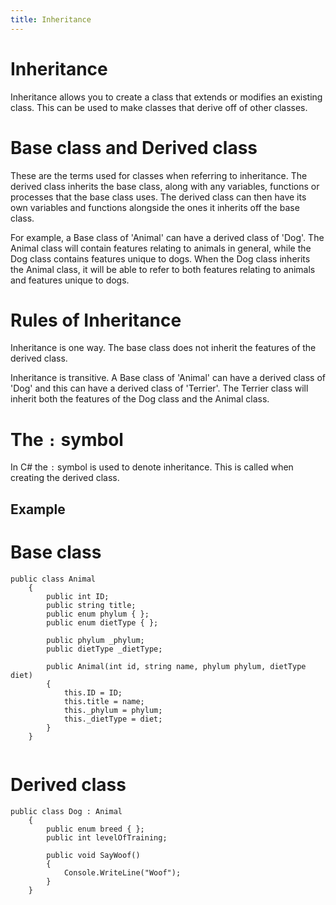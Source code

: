 ```yaml
---
title: Inheritance
---
```


# Inheritance

Inheritance allows you to create a class that extends or modifies an existing class. This can be used to make classes that derive off of other classes.

# Base class and Derived class

These are the terms used for classes when referring to inheritance. The derived class inherits the base class, along with any variables, functions or processes that the base class uses. The derived class can then have its own variables and functions alongside the ones it inherits off the base class.

For example, a Base class of 'Animal' can have a derived class of 'Dog'. The Animal class will contain features relating to animals in general, while the Dog class contains features unique to dogs. When the Dog class inherits the Animal class, it will be able to refer to both features relating to animals and features unique to dogs.

# Rules of Inheritance

Inheritance is one way. The base class does not inherit the features of the derived class.

Inheritance is transitive. A Base class of 'Animal' can have a derived class of 'Dog' and this can have a derived class of 'Terrier'. The Terrier class will inherit both the features of the Dog class and the Animal class.

# The `:` symbol

In C# the `:` symbol is used to denote inheritance. This is called when creating the derived class.

## Example

# Base class
```
public class Animal
    {
        public int ID;
        public string title;
        public enum phylum { };
        public enum dietType { };

        public phylum _phylum;
        public dietType _dietType;

        public Animal(int id, string name, phylum phylum, dietType diet)
        {
            this.ID = ID;
            this.title = name;
            this._phylum = phylum;
            this._dietType = diet;
        }
    }
	
```

# Derived class
```
public class Dog : Animal
    {
        public enum breed { };
        public int levelOfTraining;

        public void SayWoof()
        {
            Console.WriteLine("Woof");
        }
    }
```

<!--- To do -  Constructor rules, Abstract,	Sealing derived classes--->
